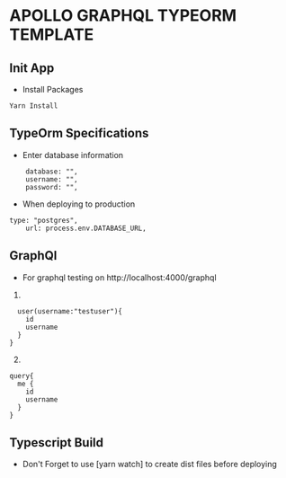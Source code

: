 # APOLLO GRAPHQL TYPEORM TEMPLATE

## Init App
- Install Packages
``` 
Yarn Install 
```

## TypeOrm Specifications

- Enter database information 
``` type: "postgres",
    database: "",
    username: "",
    password: "",
```
- When deploying to production 
```
type: "postgres",
    url: process.env.DATABASE_URL,
```

## GraphQl

- For graphql testing on http://localhost:4000/graphql

1. 
``` mutation {
  user(username:"testuser"){
    id
    username
  }
}
```
2. 
``` 
query{
  me {
    id
    username
  }
}
```

## Typescript Build

- Don't Forget to use [yarn watch] to create dist files before deploying
